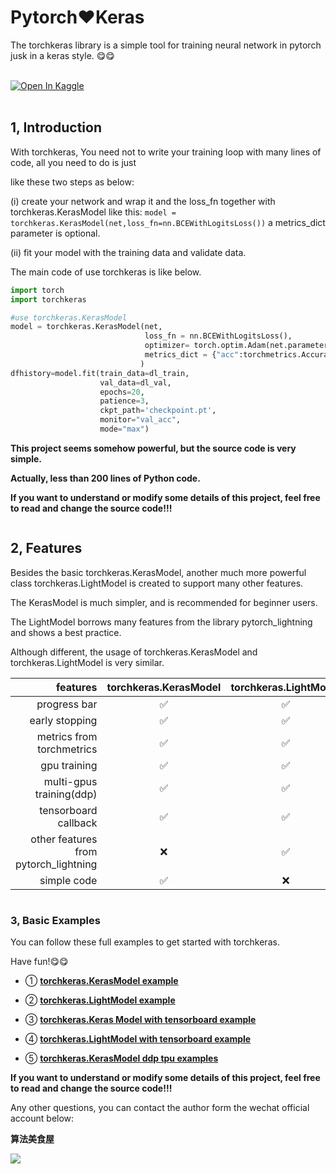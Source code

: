 
# Pytorch❤️Keras

The torchkeras library is a simple tool for training neural network in pytorch jusk in a keras style. 😋😋


 <br>

 <div>
    </a>
     <a href="https://www.kaggle.com/lyhue1991/torchkeras-ddp-tpu-examples"><img src="https://kaggle.com/static/images/open-in-kaggle.svg" alt="Open In Kaggle"></a>
  </div>
 <br>


## 1, Introduction

<!-- #region -->
With torchkeras, You need not to write your training loop with many lines of code, all you need to do is just 

like these two steps as below:


(i) create your network and wrap it and the loss_fn together with torchkeras.KerasModel like this: 
`model = torchkeras.KerasModel(net,loss_fn=nn.BCEWithLogitsLoss())` a metrics_dict parameter is optional.

(ii) fit your model with the training data and validate data.
<!-- #endregion -->

<!-- #region -->
The main code of use torchkeras is like below.

```python
import torch 
import torchkeras

#use torchkeras.KerasModel 
model = torchkeras.KerasModel(net,
                              loss_fn = nn.BCEWithLogitsLoss(),
                              optimizer= torch.optim.Adam(net.parameters(),lr = 0.001),
                              metrics_dict = {"acc":torchmetrics.Accuracy(task='binary')}
                             )
dfhistory=model.fit(train_data=dl_train, 
                    val_data=dl_val, 
                    epochs=20, 
                    patience=3, 
                    ckpt_path='checkpoint.pt',
                    monitor="val_acc",
                    mode="max")

```


**This project seems somehow powerful, but the source code is very simple.**

**Actually, less than 200 lines of Python code.**

**If you want to understand or modify some details of this project, feel free to read and change the source code!!!**
<!-- #endregion -->

```python

```

## 2, Features 

<!-- #region -->
Besides the basic torchkeras.KerasModel, another much more powerful class torchkeras.LightModel is created to support many other features.


The KerasModel is much simpler, and is recommended for beginner users.

The LightModel borrows many features from the library pytorch_lightning and shows a best practice.


Although different, the usage of torchkeras.KerasModel and  torchkeras.LightModel is very similar.


<!-- #endregion -->

|features| torchkeras.KerasModel     |  torchkeras.LightModel   | 
|----:|:-------------------------:|:-----------:|
|progress bar | ✅    |✅    |
|early stopping | ✅    |✅    |
|metrics from torchmetrics | ✅    |✅    |
|gpu training | ✅    |✅    |
|multi-gpus training(ddp) |   ✅   |✅    |
|tensorboard callback |   ✅   |✅    |
|other features from pytorch_lightning |   ❌  |✅    |
|simple code |  ✅   |❌    |

```python

```

### 3, Basic Examples 


You can follow these full examples to get started with torchkeras.

Have fun!😋😋

* ① [**torchkeras.KerasModel example**](./1，kerasmodel_example.ipynb)

* ② [**torchkeras.LightModel example**](./2，lightmodel_example.ipynb)

* ③ [**torchkeras.Keras Model with tensorboard example**](./3，kerasmodel_tensorboard_demo.ipynb)

* ④ [**torchkeras.LightModel  with tensorboard example**](./4，lightmodel_tensorboard_demo.ipynb)

* ⑤ [**torchkeras.KerasModel  ddp tpu examples**](https://www.kaggle.com/code/lyhue1991/torchkeras-ddp-tpu-examples)



**If you want to understand or modify some details of this project, feel free to read and change the source code!!!**

Any other questions, you can contact the author form the wechat official account below:

**算法美食屋** 


![](https://tva1.sinaimg.cn/large/e6c9d24egy1h41m2zugguj20k00b9q46.jpg)

